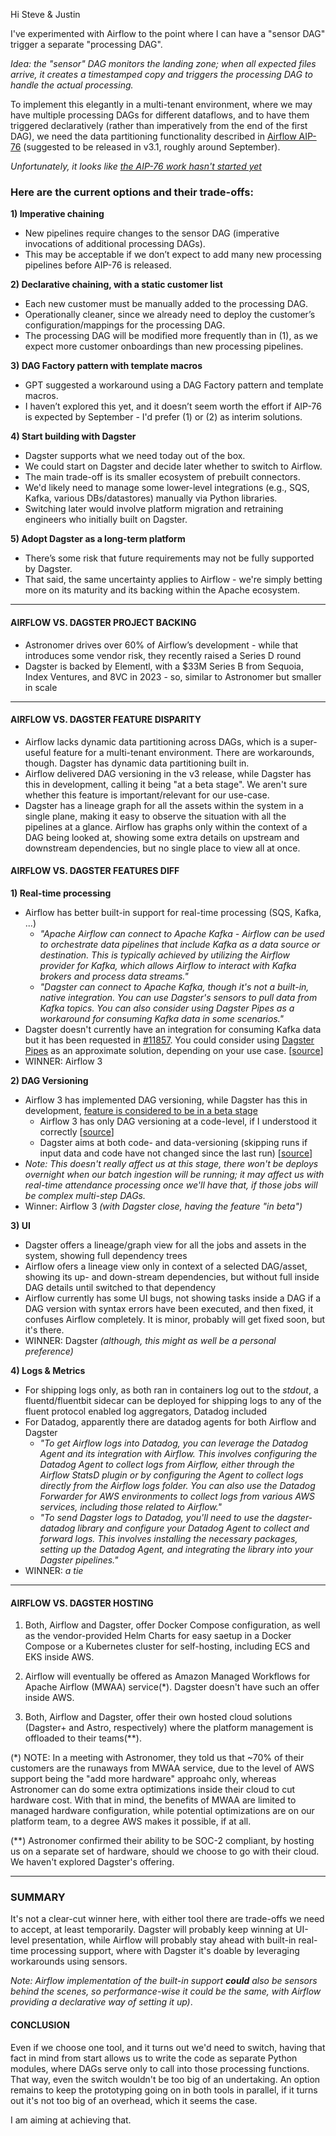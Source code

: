 Hi Steve & Justin

I've experimented with Airflow to the point where I can have a "sensor DAG"
trigger a separate "processing DAG".

_Idea: the "sensor" DAG monitors the landing zone; when all expected files
arrive, it creates a timestamped copy and triggers the processing DAG to handle
the actual processing._

To implement this elegantly in a multi-tenant environment, where we may have
multiple processing DAGs for different dataflows, and to have them triggered
declaratively (rather than imperatively from the end of the first DAG), we need
the data partitioning functionality described in [Airflow AIP-76](https://cwiki.apache.org/confluence/display/AIRFLOW/AIP-76+Asset+Partitions)
(suggested to be released in v3.1, roughly around September).

_Unfortunately, it looks like [the AIP-76 work hasn't started yet](https://github.com/orgs/apache/projects/434/views/1)_

### Here are the current options and their trade-offs:

**1) Imperative chaining**
- New pipelines require changes to the sensor DAG (imperative invocations of
  additional processing DAGs).
- This may be acceptable if we don’t expect to add many new processing pipelines
  before AIP-76 is released.

**2) Declarative chaining, with a static customer list**
- Each new customer must be manually added to the processing DAG.
- Operationally cleaner, since we already need to deploy the customer’s
  configuration/mappings for the processing DAG.
- The processing DAG will be modified more frequently than in (1), as we expect
  more customer onboardings than new processing pipelines.

**3) DAG Factory pattern with template macros**
- GPT suggested a workaround using a DAG Factory pattern and template macros.
- I haven’t explored this yet, and it doesn’t seem worth the effort if AIP-76
  is expected by September - I'd prefer (1) or (2) as interim solutions.

**4) Start building with Dagster**
- Dagster supports what we need today out of the box.
- We could start on Dagster and decide later whether to switch to Airflow.
- The main trade-off is its smaller ecosystem of prebuilt connectors.
- We'd likely need to manage some lower-level integrations (e.g., SQS, Kafka,
  various DBs/datastores) manually via Python libraries.
- Switching later would involve platform migration and retraining engineers who
  initially built on Dagster.

**5) Adopt Dagster as a long-term platform**
- There’s some risk that future requirements may not be fully supported by Dagster.
- That said, the same uncertainty applies to Airflow - we're simply betting
  more on its maturity and its backing within the Apache ecosystem.

----

#### **AIRFLOW VS. DAGSTER PROJECT BACKING**
- Astronomer drives over 60% of Airflow’s development - while that introduces
  some vendor risk, they recently raised a Series D round
- Dagster is backed by Elementl, with a $33M Series B from Sequoia, Index
  Ventures, and 8VC in 2023 - so, similar to Astronomer but smaller in scale

----

#### **AIRFLOW VS. DAGSTER FEATURE DISPARITY**

- Airflow lacks dynamic data partitioning across DAGs, which is a super-useful
  feature for a multi-tenant environment. There are workarounds, though.
  Dagster has dynamic data partitioning built in.
- Airflow delivered DAG versioning in the v3 release, while Dagster has this in
  development, calling it being "at a beta stage". We aren't sure whether this
  feature is important/relevant for our use-case.
- Dagster has a lineage graph for all the assets within the system in a single
  plane, making it easy to observe the situation with all the pipelines at a
  glance. Airflow has graphs only within the context of a DAG being looked at,
  showing some extra details on upstream and downstream dependencies, but no
  single place to view all at once.


#### **AIRFLOW VS. DAGSTER FEATURES DIFF**

**1) Real-time processing**
- Airflow has better built-in support for real-time processing (SQS, Kafka, ...)
  - _"Apache Airflow can connect to Apache Kafka - Airflow can be used to orchestrate
    data pipelines that include Kafka as a data source or destination. This is
    typically achieved by utilizing the Airflow provider for Kafka, which allows
    Airflow to interact with Kafka brokers and process data streams."_
  - _"Dagster can connect to Apache Kafka, though it's not a built-in, native
    integration. You can use Dagster's sensors to pull data from Kafka topics.
    You can also consider using Dagster Pipes as a workaround for consuming Kafka
    data in some scenarios."_
- Dagster doesn't currently have an integration for consuming Kafka data but it
  has been requested in [#11857](https://github.com/dagster-io/dagster/issues/11857).
  You could consider using [Dagster Pipes](https://docs.dagster.io/guides/build/external-pipelines)
  as an approximate solution, depending on your use case.
  [[source](https://github.com/dagster-io/dagster/discussions/21428)]
- WINNER: Airflow 3


**2) DAG Versioning**
- Airflow 3 has implemented DAG versioning, while Dagster has this in development,
  [feature is considered to be in a beta stage](https://docs.dagster.io/guides/build/assets/asset-versioning-and-caching)
  - Airflow 3 has only DAG versioning at a code-level, if I understood it correctly
    [[source](https://www.astronomer.io/docs/learn/airflow-dag-versioning/#:~:text=Airflow%203%20introduces%20two%20new,change%20since%20the%20last%20run.)]
  - Dagster aims at both code- and data-versioning (skipping runs if input data and
    code have not changed since the last run) [[source](https://docs.dagster.io/guides/build/assets/asset-versioning-and-caching)]
- _Note: This doesn't really affect us at this stage, there won't be deploys
  overnight when our batch ingestion will be running; it may affect us with
  real-time attendance processing once we'll have that, if those jobs will
  be complex multi-step DAGs._
- Winner: Airflow 3 _(with Dagster close, having the feature "in beta")_

**3) UI**
- Dagster offers a lineage/graph view for all the jobs and assets in the system,
  showing full dependency trees
- Airflow ofers a lineage view only in context of a selected DAG/asset, showing
  its up- and down-stream dependencies, but without full inside DAG details until
  switched to that dependency
- Airflow currently has some UI bugs, not showing tasks inside a DAG if a DAG
  version with syntax errors have been executed, and then fixed, it confuses
  Airflow completely. It is minor, probably will get fixed soon, but it's there.
- WINNER: Dagster _(although, this might as well be a personal preference)_

**4) Logs & Metrics**
- For shipping logs only, as both ran in containers log out to the _stdout_, a
  fluentd/fluentbit sidecar can be deployed for shipping logs to any of the
  fluent protocol enabled log aggregators, Datadog included
- For Datadog, apparently there are datadog agents for both Airflow and Dagster
  - _"To get Airflow logs into Datadog, you can leverage the Datadog Agent and its
    integration with Airflow. This involves configuring the Datadog Agent to collect
    logs from Airflow, either through the Airflow StatsD plugin or by configuring
    the Agent to collect logs directly from the Airflow logs folder. You can also
    use the Datadog Forwarder for AWS environments to collect logs from various
    AWS services, including those related to Airflow."_
  - _"To send Dagster logs to Datadog, you'll need to use the dagster-datadog
    library and configure your Datadog Agent to collect and forward logs. This
    involves installing the necessary packages, setting up the Datadog Agent, and
    integrating the library into your Dagster pipelines."_
- WINNER: _a tie_

----

#### **AIRFLOW VS. DAGSTER HOSTING**

1) Both, Airflow and Dagster, offer Docker Compose configuration, as well as
   the vendor-provided Helm Charts for easy saetup in a Docker Compose or a
   Kubernetes cluster for self-hosting, including ECS and EKS inside AWS.

2) Airflow will eventually be offered as Amazon Managed Workflows for Apache
   Airflow (MWAA) service(\*). Dagster doesn't have such an offer inside AWS.

3) Both, Airflow and Dagster, offer their own hosted cloud solutions (Dagster+
   and Astro, respectively) where the platform management is offloaded to their
   teams(\*\*).

(\*) NOTE: In a meeting with Astronomer, they told us that ~70% of their customers
are the runaways from MWAA service, due to the level of AWS support being the "add
more hardware" approahc only, whereas Astronomer can do some extra optimizations
inside their cloud to cut hardware cost. With that in mind, the benefits of MWAA
are limited to managed hardware configuration, while potential optimizations are
on our platform team, to a degree AWS makes it possible, if at all.

(\*\*) Astronomer confirmed their ability to be SOC-2 compliant, by hosting us
on a separate set of hardware, should we choose to go with their cloud. We
haven't explored Dagster's offering.

----

### **SUMMARY**

It's not a clear-cut winner here, with either tool there are trade-offs we need
to accept, at least temporarily. Dagster will probably keep winning at UI-level
presentation, while Airflow will probably stay ahead with built-in real-time
processing support, where with Dagster it's doable by leveraging workarounds
using sensors.

_Note: Airflow implementation of the built-in support **could** also be sensors
behind the scenes, so performance-wise it could be the same, with Airflow
providing a declarative way of setting it up)_.

#### CONCLUSION

Even if we choose one tool, and it turns out we'd need to switch, having that
fact in mind from start allows us to write the code as separate Python modules,
where DAGs serve only to call into those processing functions. That way, even
the switch wouldn't be too big of an undertaking. An option remains to keep
the prototyping going on in both tools in parallel, if it turns out it's not
too big of an overhead, which it seems the case.

I am aiming at achieving that.
